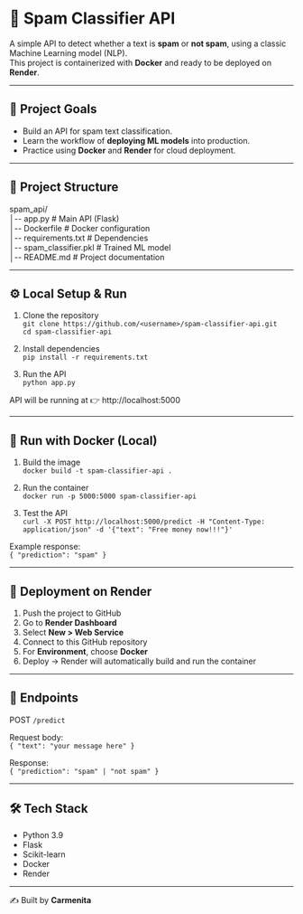 # 📩 Spam Classifier API

A simple API to detect whether a text is **spam** or **not spam**, using a classic Machine Learning model (NLP).  
This project is containerized with **Docker** and ready to be deployed on **Render**.

---

## 🎯 Project Goals
- Build an API for spam text classification.
- Learn the workflow of **deploying ML models** into production.
- Practice using **Docker** and **Render** for cloud deployment.

---

## 📂 Project Structure

spam_api/  
│-- app.py               # Main API (Flask)  
│-- Dockerfile           # Docker configuration  
│-- requirements.txt     # Dependencies  
│-- spam_classifier.pkl  # Trained ML model  
│-- README.md            # Project documentation  

---

## ⚙️ Local Setup & Run

1. Clone the repository  
   `git clone https://github.com/<username>/spam-classifier-api.git`  
   `cd spam-classifier-api`  

2. Install dependencies  
   `pip install -r requirements.txt`  

3. Run the API  
   `python app.py`  

API will be running at 👉 http://localhost:5000  

---

## 🐳 Run with Docker (Local)

1. Build the image  
   `docker build -t spam-classifier-api .`  

2. Run the container  
   `docker run -p 5000:5000 spam-classifier-api`  

3. Test the API  
   `curl -X POST http://localhost:5000/predict -H "Content-Type: application/json" -d '{"text": "Free money now!!!"}'`  

Example response:  
`{ "prediction": "spam" }`  

---

## 🚀 Deployment on Render

1. Push the project to GitHub  
2. Go to **Render Dashboard**  
3. Select **New > Web Service**  
4. Connect to this GitHub repository  
5. For **Environment**, choose **Docker**  
6. Deploy → Render will automatically build and run the container  

---

## 📌 Endpoints

POST `/predict`  

Request body:  
`{ "text": "your message here" }`  

Response:  
`{ "prediction": "spam" | "not spam" }`  

---

## 🛠️ Tech Stack
- Python 3.9  
- Flask  
- Scikit-learn  
- Docker  
- Render  

---

✍️ Built by **Carmenita**
